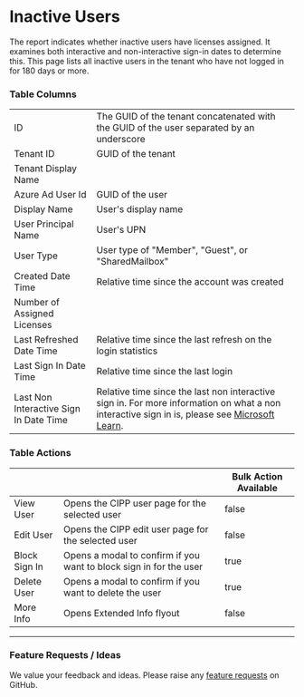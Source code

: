 # Inactive Users



The report indicates whether inactive users have licenses assigned. It examines both interactive and non-interactive sign-in dates to determine this. This page lists all inactive users in the tenant who have not logged in for 180 days or more.

### Table Columns

|                                        |                                                                                                                                                                                                                                                    |
| -------------------------------------- | -------------------------------------------------------------------------------------------------------------------------------------------------------------------------------------------------------------------------------------------------- |
| ID                                     | The GUID of the tenant concatenated with the GUID of the user separated by an underscore                                                                                                                                                           |
| Tenant ID                              | GUID of the tenant                                                                                                                                                                                                                                 |
| Tenant Display Name                    |                                                                                                                                                                                                                                                    |
| Azure Ad User Id                       | GUID of the user                                                                                                                                                                                                                                   |
| Display Name                           | User's display name                                                                                                                                                                                                                                |
| User Principal Name                    | User's UPN                                                                                                                                                                                                                                         |
| User Type                              | User type of "Member", "Guest", or "SharedMailbox"                                                                                                                                                                                                 |
| Created Date Time                      | Relative time since the account was created                                                                                                                                                                                                        |
| Number of Assigned Licenses            |                                                                                                                                                                                                                                                    |
| Last Refreshed Date Time               | Relative time since the last refresh on the login statistics                                                                                                                                                                                       |
| Last Sign In Date Time                 | Relative time since the last login                                                                                                                                                                                                                 |
| Last Non Interactive Sign In Date Time | Relative time since the last non interactive sign in. For more information on what a non interactive sign in is, please see [Microsoft Learn](https://learn.microsoft.com/en-us/entra/identity/monitoring-health/concept-noninteractive-sign-ins). |

### Table Actions

<table><thead><tr><th></th><th></th><th data-type="checkbox">Bulk Action Available</th></tr></thead><tbody><tr><td>View User</td><td>Opens the CIPP user page for the selected user</td><td>false</td></tr><tr><td>Edit User</td><td>Opens the CIPP edit user page for the selected user</td><td>false</td></tr><tr><td>Block Sign In</td><td>Opens a modal to confirm if you want to block sign in for the user</td><td>true</td></tr><tr><td>Delete User</td><td>Opens a modal to confirm if you want to delete the user</td><td>true</td></tr><tr><td>More Info</td><td>Opens Extended Info flyout</td><td>false</td></tr></tbody></table>

***

### Feature Requests / Ideas

We value your feedback and ideas. Please raise any [feature requests](https://github.com/KelvinTegelaar/CIPP/issues/new?assignees=\&labels=enhancement%2Cno-priority\&projects=\&template=feature.yml\&title=%5BFeature+Request%5D%3A+) on GitHub.
